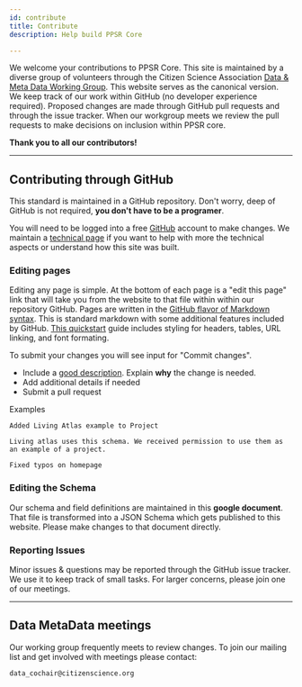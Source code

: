 ```yaml
---
id: contribute
title: Contribute
description: Help build PPSR Core

---
```



We welcome your contributions to PPSR Core. This site is maintained by a diverse group of volunteers through the Citizen Science Association [Data & Meta Data Working Group](https://www.citizenscience.org/get-involved/working-groups/data-and-metadata-working-group/). This website serves as the canonical version. We keep track of our work within GitHub (no developer experience required). Proposed changes are made through GitHub pull requests and through the issue tracker. When our workgroup meets we review the pull requests to make decisions on inclusion within PPSR core.

**Thank you to all our contributors!**


---


## Contributing through GitHub

This standard is maintained in a GitHub repository. Don't worry, deep of GitHub is not required, **you don't have to be a programer**.

You will need to be logged into a free [GitHub](https://github.com/) account to make changes. We maintain a [technical page](technical) if you want to help with more the technical aspects or understand how this site was built.


### Editing pages


Editing any page is simple. At the bottom of each page is a "edit this page" link that will take you from the website to that file within within our repository GitHub. Pages are written in the [GitHub flavor of Markdown syntax](https://docs.github.com/en/github/writing-on-github/basic-writing-and-formatting-syntax). This is standard markdown with some additional features included by GitHub. [This quickstart](https://guides.github.com/features/mastering-markdown/) guide includes styling for headers, tables, URL linking, and font formating.

To submit your changes you will see input for "Commit changes".
- Include a [good description](https://chris.beams.io/posts/git-commit/). Explain **why** the change is needed.
- Add additional details if needed
- Submit a pull request

Examples
```
Added Living Atlas example to Project

Living atlas uses this schema. We received permission to use them as an example of a project.
```

```
Fixed typos on homepage
```


### Editing the Schema


Our schema and field definitions are maintained in this **google document**. That file is transformed into a JSON Schema which gets published to this website. Please make changes to that document directly.


### Reporting Issues


Minor issues & questions may be reported through the GitHub issue tracker. We use it to keep track of small tasks. For larger concerns, please join one of our meetings.

---


## Data MetaData meetings


Our working group frequently meets to review changes. To join our mailing list and get involved with meetings please contact:

```
data_cochair@citizenscience.org
```



